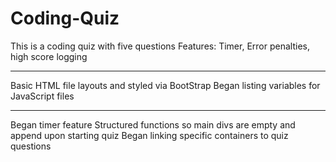 # Coding-Quiz

This is a coding quiz with five questions
Features: Timer, Error penalties, high score logging

---

Basic HTML file layouts and styled via BootStrap
Began listing variables for JavaScript files

---

Began timer feature
Structured functions so main divs are empty and append upon starting quiz
Began linking specific containers to quiz questions
